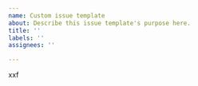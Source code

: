 ```yaml
---
name: Custom issue template
about: Describe this issue template's purpose here.
title: ''
labels: ''
assignees: ''

---
```


xxf
